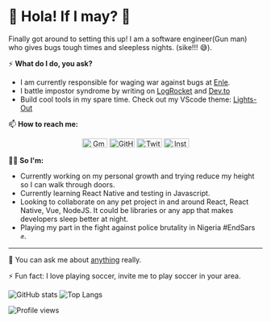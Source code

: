 # 👋 Hola! If I may? 👋
Finally got around to setting this up! I am a software engineer(Gun man) who gives bugs tough times and sleepless nights. (sike!!! :sweat_smile:).

⚡️ **What do I do, you ask?** 
- I am currently responsible for waging war against bugs at [Enle](http://enle.co/).
- I battle impostor syndrome by writing on [LogRocket](https://blog.logrocket.com/author/nedyudombat/) and [Dev.to](https://dev.to/nedyudombat)
- Build cool tools in my spare time. Check out my VScode theme: [Lights-Out](https://marketplace.visualstudio.com/items?itemName=nedy.lights-out)


📫 **How to reach me:**
<p align="center">
	<a href="mailto:nedyudombat@gmail.com"><img src="https://cdn.jsdelivr.net/npm/simple-icons@3.0.1/icons/gmail.svg" alt="Gmail" width="50" height="18"/></a>
	<a href="https://github.com/nedyudombat"><img src="https://cdn.jsdelivr.net/npm/simple-icons@3.0.1/icons/github.svg" alt="GitHub" width="50" height="18"/></a>
	<a href="https://twitter.com/nedyudombat"><img src="https://cdn.jsdelivr.net/npm/simple-icons@3.0.1/icons/twitter.svg" alt="Twitter" width="50" height="18"/></a>
	<a href="https://www.instagram.com/n.ed.y/"><img src="https://cdn.jsdelivr.net/npm/simple-icons@3.0.1/icons/instagram.svg" alt="Instagram" width="50" height="18"/></a>
</p>  

👨‍💻 **So I'm:**
  - Currently working on my personal growth and trying reduce my height so I can walk through doors.
  - Currently learning React Native and testing in Javascript.
  - Looking to collaborate on any pet project in and around React, React Native, Vue, NodeJS. It could be libraries or any app that makes developers sleep better at night.
  - Playing my part in the fight against police brutality in Nigeria #EndSars ✊.


---
💬 You can ask me about [anything](https://curiouscat.qa/Nedy) really.

⚡ Fun fact: I love playing soccer, invite me to play soccer in your area.

![GitHub stats](https://github-readme-stats.vercel.app/api?username=nedyudombat&show_icons=true&count_private=true&theme=dark&hide_title=true&hide_border=true&line_height=20&text_color=fff&icon_color=fff&bg_color=0,000,000,222,999)
![Top Langs](https://github-readme-stats.vercel.app/api/top-langs/?username=nedyudombat&langs_count=10&layout=compact&theme=dark&hide_title=true&hide_border=true&line_height=18&text_color=fff&icon_color=fff&bg_color=0,000,000,222,999)

![Profile views](https://gpvc.arturio.dev/nedyudombat)
